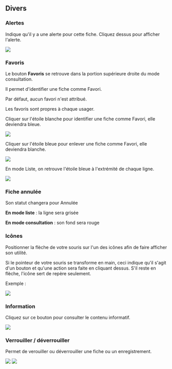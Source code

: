 
## **Divers**

### **Alertes**

Indique qu'il y a une alerte pour cette fiche. Cliquez dessus pour afficher l'alerte.

![](https://t9017115504.p.clickup-attachments.com/t9017115504/5016677b-a51d-40d2-bd58-fd2e6dd5b6e0/image.png)


### **Favoris**

Le bouton **Favoris** se retrouve dans la portion supérieure droite du mode consultation.

Il permet d'identifier une fiche comme Favori.

Par défaut, aucun favori n'est attribué.

Les favoris sont propres à chaque usager.

Cliquer sur l'étoile blanche pour identifier une fiche comme Favori, elle deviendra bleue.

![](https://t9017115504.p.clickup-attachments.com/t9017115504/970febe2-9f5d-4c5d-bb9b-7b33177e4a23/image.png)

Cliquer sur l'étoile bleue pour enlever une fiche comme Favori, elle deviendra blanche.

![](https://t9017115504.p.clickup-attachments.com/t9017115504/f1f7754a-81e4-4101-8d87-0b8d28a16e8e/image.png)

En mode Liste, on retrouve l'étoile bleue à l'extrémité de chaque ligne.

![](https://t9017115504.p.clickup-attachments.com/t9017115504/5ca7ea3d-1353-4142-8cd3-ec0477d25146/image.png)

### Fiche annulée

Son statut changera pour Annulée

**En mode liste** : la ligne sera grisée

**En mode consultation** : son fond sera rouge

### **Icônes**

Positionner la flèche de votre souris sur l'un des icônes afin de faire afficher son utilité.

Si le pointeur de votre souris se transforme en main, ceci indique qu'il s'agit d'un bouton et qu'une action sera faite en cliquant dessus. S'il reste en flèche, l'icône sert de repère seulement.

Exemple :

![](https://t9017115504.p.clickup-attachments.com/t9017115504/bb98d98a-0059-4196-a48f-1b9f8d87fa6a/image.png)

### **Information**

Cliquez sur ce bouton pour consulter le contenu informatif.

![](https://t9017115504.p.clickup-attachments.com/t9017115504/302e4e77-363f-4243-8646-8167687e8c54/Screenshot%202024-09-18%20at%203.03.56%E2%80%AFPM.png)

###


### Verrouiller / déverrouiller

Permet de verouiller ou déverrouiller une fiche ou un enregistrement.

![](https://t9017115504.p.clickup-attachments.com/t9017115504/2a3d7a43-afa5-489c-b156-09a8c671eb84/Screenshot%202024-09-16%20at%204.41.25%E2%80%AFPM.png) ![](https://t9017115504.p.clickup-attachments.com/t9017115504/dd88ec87-aa12-4ee0-9f34-f6747aef6de7/Screenshot%202024-09-16%20at%204.41.32%E2%80%AFPM.png)

